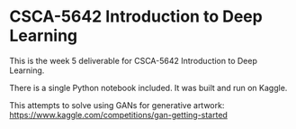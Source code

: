 # CSCA-5642 Introduction to Deep Learning
This is the week 5 deliverable for CSCA-5642 Introduction to Deep Learning.

There is a single Python notebook included. It was built and run on Kaggle.

This attempts to solve using GANs for generative artwork: https://www.kaggle.com/competitions/gan-getting-started

